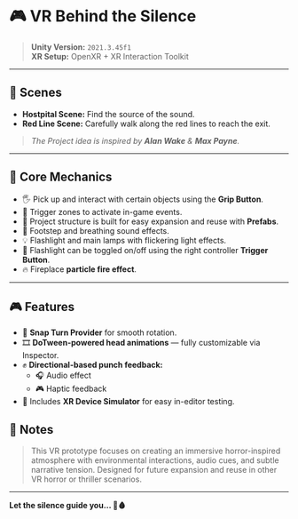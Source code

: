 # 🎮 VR Behind the Silence

> **Unity Version:** `2021.3.45f1`  
> **XR Setup:** OpenXR + XR Interaction Toolkit

---

## 🏥 Scenes

- **Hostpital Scene:** Find the source of the sound.
- **Red Line Scene:** Carefully walk along the red lines to reach the exit.

> *The Project idea is inspired by **Alan Wake** & **Max Payne**.*

---

## 🧩 Core Mechanics

- 🖐️ Pick up and interact with certain objects using the **Grip Button**.
- 🚩 Trigger zones to activate in-game events.
- 🧱 Project structure is built for easy expansion and reuse with **Prefabs**.
- 🎵 Footstep and breathing sound effects.
- 💡 Flashlight and main lamps with flickering light effects.
- 🔦 Flashlight can be toggled on/off using the right controller **Trigger Button**.
- 🔥 Fireplace **particle fire effect**.

---

## 🎮 Features

- 🔄 **Snap Turn Provider** for smooth rotation.
- 🎞️ **DoTween-powered head animations** — fully customizable via Inspector.
- ✊ **Directional-based punch feedback:**
  - 🎧 Audio effect
  - 🎮 Haptic feedback
- 🧪 Includes **XR Device Simulator** for easy in-editor testing.

<!-- ---

## 📺 Demo Video

[![Watch on YouTube](https://img.shields.io/badge/Watch-YouTube-red?logo=youtube)](https://youtu.be/DgQFuYqHFBo)  

--- -->

## 📌 Notes

> This VR prototype focuses on creating an immersive horror-inspired atmosphere with environmental interactions, audio cues, and subtle narrative tension. Designed for future expansion and reuse in other VR horror or thriller scenarios.

---

**Let the silence guide you… 🔦🩸**
